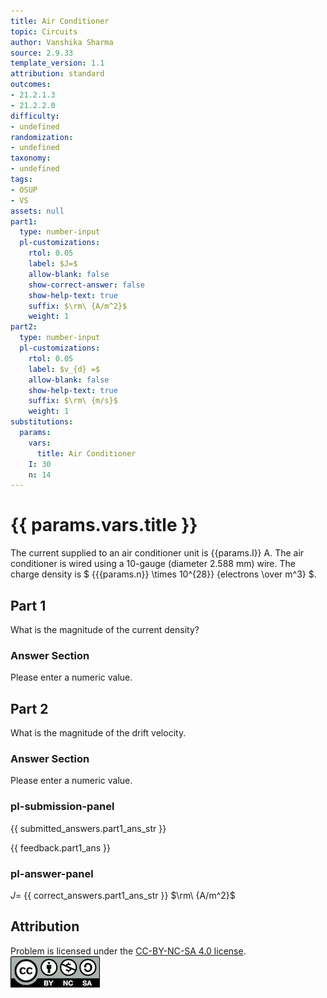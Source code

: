 ```yaml
---
title: Air Conditioner
topic: Circuits
author: Vanshika Sharma
source: 2.9.33
template_version: 1.1
attribution: standard
outcomes:
- 21.2.1.3
- 21.2.2.0
difficulty:
- undefined
randomization:
- undefined
taxonomy:
- undefined
tags:
- OSUP
- VS
assets: null
part1:
  type: number-input
  pl-customizations:
    rtol: 0.05
    label: $J=$
    allow-blank: false
    show-correct-answer: false
    show-help-text: true
    suffix: $\rm\ {A/m^2}$
    weight: 1
part2:
  type: number-input
  pl-customizations:
    rtol: 0.05
    label: $v_{d} =$
    allow-blank: false
    show-help-text: true
    suffix: $\rm\ {m/s}$
    weight: 1
substitutions:
  params:
    vars:
      title: Air Conditioner
    I: 30
    n: 14
---
```

# {{ params.vars.title }}
The current supplied to an air conditioner unit is {{params.I}} $\textrm{A}$. The air conditioner is wired using a 10-gauge (diameter 2.588 mm) wire. The charge density is $ {{{params.n}} \times 10^{28}} {electrons \over m^3} $.

## Part 1

What is the magnitude of the current density?

### Answer Section

Please enter a numeric value.

## Part 2

What is the magnitude of the drift velocity.

### Answer Section

Please enter a numeric value.

### pl-submission-panel

{{ submitted_answers.part1_ans_str }}

{{ feedback.part1_ans }}

### pl-answer-panel

$J=$ {{ correct_answers.part1_ans_str }}  $\rm\ {A/m^2}$

## Attribution

Problem is licensed under the [CC-BY-NC-SA 4.0 license](https://creativecommons.org/licenses/by-nc-sa/4.0/).<br> ![The Creative Commons 4.0 license requiring attribution-BY, non-commercial-NC, and share-alike-SA license.](https://raw.githubusercontent.com/firasm/bits/master/by-nc-sa.png)